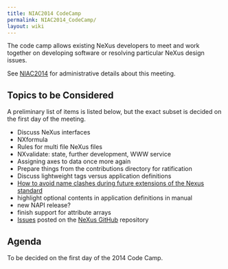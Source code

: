 ```yaml
---
title: NIAC2014 CodeCamp
permalink: NIAC2014_CodeCamp/
layout: wiki
---
```


The code camp allows existing NeXus developers to meet and work together
on developing software or resolving particular NeXus design issues.

See [NIAC2014](NIAC2014 "wikilink") for administrative details about
this meeting.

Topics to be Considered
-----------------------

A preliminary list of items is listed below, but the exact subset is
decided on the first day of the meeting.

-   Discuss NeXus interfaces
-   NXformula
-   Rules for multi file NeXus files
-   NXvalidate: state, further development, WWW service
-   Assigning axes to data once more again
-   Prepare things from the contributions directory for ratification
-   Discuss lightweight tags versus application definitions
-   [How to avoid name clashes during future extensions of the Nexus
    standard](How_to_avoid_name_clashes_during_future_extensions_of_the_Nexus_standard "wikilink")
-   highlight optional contents in application definitions in manual
-   new NAPI release?
-   finish support for attribute arrays
-   [Issues](https://github.com/nexusformat/definitions/issues) posted
    on the [NeXus GitHub](https://github.com/nexusformat) repository

Agenda
------

To be decided on the first day of the 2014 Code Camp.

